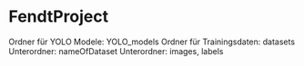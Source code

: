 # FendtProject

Ordner für YOLO Modele: YOLO_models
Ordner für Trainingsdaten: datasets
    Unterordner: nameOfDataset
        Unterordner: images, labels
